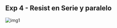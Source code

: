 ## Exp 4 - Resist en Serie y paralelo

![img1](/home/chacoma/Docencia/Labo3_1C2025/LABO3_DF_UBA/Apuntes/images/serie.png)
